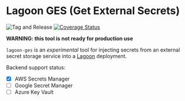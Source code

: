 # Lagoon GES (Get External Secrets)

![Tag and Release](https://github.com/smlx/lagoon-ges/workflows/Tag%20and%20Release/badge.svg)
[![Coverage Status](https://coveralls.io/repos/github/smlx/lagoon-ges/badge.svg?branch=main)](https://coveralls.io/github/smlx/lagoon-ges?branch=main)

**WARNING: this tool is not ready for production use**

`lagoon-ges` is an _experimental_ tool for injecting secrets from an external secret storage service into a [Lagoon](https://github.com/uselagoon/lagoon) deployment.

Backend support status:

* [x] AWS Secrets Manager
* [ ] Google Secret Manager
* [ ] Azure Key Vault
